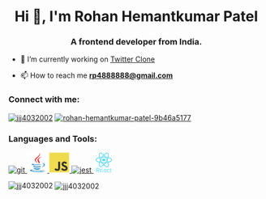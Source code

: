  <h1 align="center">Hi 👋, I'm Rohan Hemantkumar Patel</h1>
<h3 align="center">A frontend developer from India.</h3>

- 🔭 I’m currently working on [Twitter Clone](https://github.com/JJJ4032002/Tweeter)

- 📫 How to reach me **rp4888888@gmail.com**

<h3 align="left">Connect with me:</h3>
<p align="left">
<a href="https://twitter.com/jjj4032002" target="blank"><img align="center" src="https://raw.githubusercontent.com/rahuldkjain/github-profile-readme-generator/master/src/images/icons/Social/twitter.svg" alt="jjj4032002" height="30" width="40" /></a>
<a href="https://linkedin.com/in/rohan-hemantkumar-patel-9b46a5177" target="blank"><img align="center" src="https://raw.githubusercontent.com/rahuldkjain/github-profile-readme-generator/master/src/images/icons/Social/linked-in-alt.svg" alt="rohan-hemantkumar-patel-9b46a5177" height="30" width="40" /></a>
</p>

<h3 align="left">Languages and Tools:</h3>
<p align="left"> <a href="https://git-scm.com/" target="_blank"> <img src="https://www.vectorlogo.zone/logos/git-scm/git-scm-icon.svg" alt="git" width="40" height="40"/> </a> <a href="https://www.java.com" target="_blank"> <img src="https://raw.githubusercontent.com/devicons/devicon/master/icons/java/java-original.svg" alt="java" width="40" height="40"/> </a> <a href="https://developer.mozilla.org/en-US/docs/Web/JavaScript" target="_blank"> <img src="https://raw.githubusercontent.com/devicons/devicon/master/icons/javascript/javascript-original.svg" alt="javascript" width="40" height="40"/> </a> <a href="https://jestjs.io" target="_blank"> <img src="https://www.vectorlogo.zone/logos/jestjsio/jestjsio-icon.svg" alt="jest" width="40" height="40"/> </a> <a href="https://reactjs.org/" target="_blank"> <img src="https://raw.githubusercontent.com/devicons/devicon/master/icons/react/react-original-wordmark.svg" alt="react" width="40" height="40"/> </a> </p>

<p><img align="left" src="https://github-readme-stats.vercel.app/api/top-langs?username=jjj4032002&show_icons=true&locale=en&layout=compact" alt="jjj4032002" /></p>

<p>&nbsp;<img align="center" src="https://github-readme-stats.vercel.app/api?username=jjj4032002&show_icons=true&locale=en" alt="jjj4032002" /></p>
